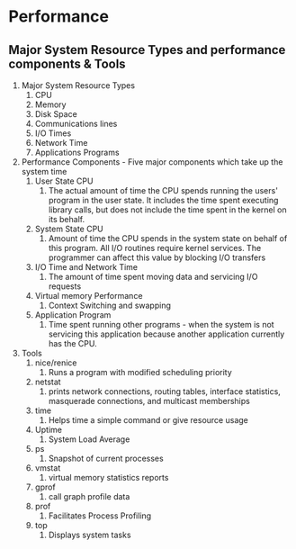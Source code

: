 # Performance

## Major System Resource Types and performance components & Tools
1. Major System Resource Types
    1. CPU
    2. Memory
    3. Disk Space
    4. Communications lines
    5. I/O Times
    6. Network Time
    7. Applications Programs
2. Performance Components - Five major components which take up the system time
    1. User State CPU
        1. The actual amount of time the CPU spends running the users' program in the user state. It includes the time spent executing library calls, but does not include the time spent in the kernel on its behalf.
    2. System State CPU
        1. Amount of time the CPU spends in the system state on behalf of this program. All I/O routines require kernel services. The programmer can affect this value by blocking I/O transfers
    3. I/O Time and Network Time
        1. The amount of time spent moving data and servicing I/O requests
    4. Virtual memory Performance
        1. Context Switching and swapping
    5. Application Program
        1. Time spent running other programs - when the system is not servicing this application because another application currently has the CPU.
3. Tools
    1. nice/renice
        1. Runs a program with modified scheduling priority
    2. netstat
        1. prints network connections, routing tables, interface statistics, masquerade connections, and multicast memberships
    3. time
        1. Helps time a simple command or give resource usage
    4. Uptime
        1. System Load Average
    5. ps
        1. Snapshot of current processes
    6. vmstat
        1. virtual memory statistics reports
    7. gprof
        1. call graph profile data
    8. prof 
        1. Facilitates Process Profiling
    9. top
        1.  Displays system tasks
